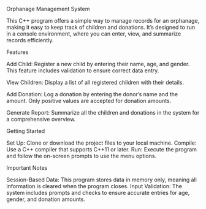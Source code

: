 Orphanage Management System

This C++ program offers a simple way to manage records for an orphanage, making it easy to keep track of children and donations. 
It’s designed to run in a console environment, where you can enter, view, and summarize records efficiently.

Features

Add Child: Register a new child by entering their name, age, and gender. This feature includes validation to ensure correct data entry.

View Children: Display a list of all registered children with their details.

Add Donation: Log a donation by entering the donor’s name and the amount. Only positive values are accepted for donation amounts.

Generate Report: Summarize all the children and donations in the system for a comprehensive overview.

Getting Started

Set Up: Clone or download the project files to your local machine.
Compile: Use a C++ compiler that supports C++11 or later.
Run: Execute the program and follow the on-screen prompts to use the menu options.

Important Notes

Session-Based Data: This program stores data in memory only, meaning all information is cleared when the program closes.
Input Validation: The system includes prompts and checks to ensure accurate entries for age, gender, and donation amounts.

